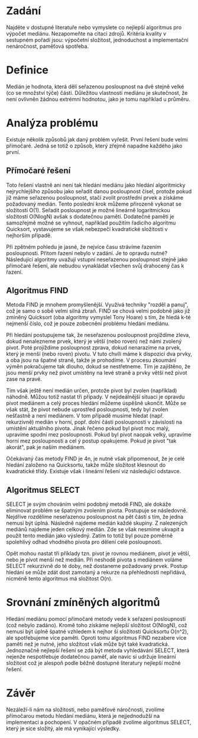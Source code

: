 # Zadání


Najděte v dostupné literatuře nebo vymyslete co nejlepší algoritmus pro výpočet mediánu.
Nezapomeňte na citaci zdrojů. Kritéria kvality v sestupném pořadí jsou: výpočetní složitost, 
jednoduchost a implementační nenáročnost, paměťová spotřeba.

# Definice


Medián je hodnota, která dělí seřazenou posloupnost na dvě stejně velké (co se množství týče)
části. Důležitou vlastností mediánu je skutečnost, že není ovlivněn žádnou extrémní hodnotou,
jako je tomu například u průměru.

# Analýza problému


Existuje několik způsobů jak daný problém vyřešit. První řešení bude velmi přímočaré. Jedná se
totiž o způsob, který zřejmě napadne každého jako první.

Přímočaré řešení
----------------

Toto řešení vlastně ani není tak hledání mediánu jako hledání algoritmicky nejrychlejšího způsobu
jako seřadit danou posloupnost čísel, protože pokud již máme seřazenou posloupnost, stačí zvolit
prostřední prvek a získáme požadovaný medián. Tento poslední krok můžeme přirozeně vykonat
se složitostí O(1). Seřadit posloupnost je možné lineárně logaritmickou složitostí O(NlogN) avšak
s dodatečnou pamětí. Dodatečné paměti je samozřejmě možné se vyhnout, například použitím
řadicího algoritmu Quicksort, vystavujeme se však nebezpečí kvadratické složitosti v nejhorším
případě.

Při zpětném pohledu je jasné, že nejvíce času strávíme řazením posloupnosti. Přitom řazení
nebylo v zadání. Je to opravdu nutné? Následující algoritmy uvažují vstupní neseřazenou posloupnost
stejně jako přímočaré řešení, ale nebudou vynakládat všechen svůj drahocený čas k
řazení.

Algoritmus FIND
---------------

Metoda FIND je mnohem promyšlenější. Využívá techniky "rozděl a panuj", což je samo o sobě
velmi silná zbraň. FIND se chová velmi podobně jako již zmíněný Quicksort (oba algoritmy vymyslel
Tony Hoare) s tím, že hledá k-té nejmenší číslo, což je pouze zobecnění problému hledání
mediánu.

Při hledání postupujeme tak, že neseřazenou posloupnost projíždíme zleva, dokud nenalezneme
prvek, který je větší (nebo roven) než námi zvolený pivot. Poté projíždíme posloupnost
zprava, dokud nenarazíme na prvek, který je menší (nebo roven) pivotu. V tuto chvíli máme k
dispozici dva prvky, a oba jsou na špatné straně, takže je prohodíme. V procesu zkoumání výměn
pokračujeme tak dlouho, dokud se nestřetneme. Tím je zajištěno, že jsou menší prvky než pivot
umístěny na levé straně a prvky větší než pivot zase na pravé.

Tím však ještě není medián určen, protože pivot byl zvolen (například) náhodně. Můžou
totiž nastat tři případy. V nejideálnější situaci je opravdu pivot mediánem a celý proces hledání
můžeme úspěšně ukončit. Může se však stát, že pivot nebude uprostřed posloupnosti, tedy byl
zvolen nešťastně a není mediánem. V tom případě musíme hledat (např. rekurzivně) medián v
horní, popř. dolní části posloupnosti v závislosti na umístění aktuálního pivota. Jinak řečeno pokud
byl pivot moc malý, upravíme spodní mez posloupnosti. Pokud byl pivot naopak velký,
upravíme horní mez posloupnosti a cel ý postup opakujeme. Pokud je pivot "tak akorát", pak je
naším mediánem.

Očekávaný čas metody FIND je 4n, je nutné však připomenout, že je celé hledání založeno na
Quicksortu, takže může složitost klesnout do kvadratické třídy. Existuje však i lineární řešení viz
následující odstavce.

Algoritmus SELECT
-----------------

SELECT je svým chováním velmi podobný metodě FIND, ale dokáže eliminovat problém se
špatným zvolením pivota. Postupuje se následovně. Nejdříve rozdělíme neseřazenou posloupnost
na pět částí s tím, že jedna nemusí být úplná. Následně najdeme medián každé skupiny. Z
nalezených mediánů najdeme jeden celkový medián. Zde se však nesmíme ukvapit a použít tento
medián jako výsledný. Zatím to totiž byl pouze poměrně spolehlivý odhad vhodného pivota pro
dělení celé posloupnosti.

Opět mohou nastat tři příklady tzn. pivot je rovnou mediánem, pivot je větší, nebo je pivot
menší než medián. Při neshodě pivota s mediánem voláme SELECT rekurzivně do té doby,
než dostaneme požadovaný prvek. Postup hledání se může zdát dost zamotaný a rekurze na
přehlednosti nepřidává, nicméně tento algoritmus má složitost O(n).

# Srovnání zmíněných algoritmů


Hledání mediánu pomocí přímočaré metody vede k seřazení posloupnosti (což nebylo zadáno).
Kromě toho získáme nejlepší složitost O(NlogN), což nemusí být úplně špatné vzhledem k nejhor
ší složitosti Quicksortu O(n^2), ale spotřebujeme více paměti. Oproti tomu algoritmus FIND
nezabere více paměti než je nutné, jeho složitost však může být také kvadratická. Jednoznačně
nejlepší řešení se zdá být metoda vyhledávání SELECT, která nejenže nespotřebuje dodatečnou
paměť, ale navíc si udržuje lineární složitost což je alespoň podle běžně dostupné literatury
nejlepší možné řešení.

# Závěr


Nezáleží-li nám na složitosti, nebo paměťové náročnosti, zvolíme přímočarou metodu hledání
mediánu, která je nejjednodužší na implementaci a pochopení. V opačném případě zvolíme algoritmus
SELECT, který je sice složitý, ale má vynikající výsledky.